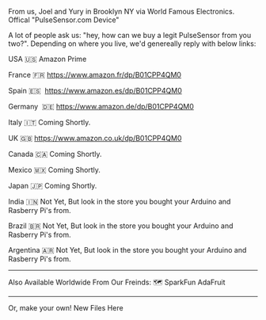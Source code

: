 
From us, Joel and Yury in Brooklyn NY via World Famous Electronics. 
Offical "PulseSensor.com Device" 

A lot of people ask us: "hey, how can we buy a legit PulseSensor from you two?".  Depending on where you live, we'd genereally reply with below links:

USA  🇺🇸
Amazon Prime

France  🇫🇷
https://www.amazon.fr/dp/B01CPP4QM0

Spain  🇪🇸  
https://www.amazon.es/dp/B01CPP4QM0

Germany  🇩🇪
https://www.amazon.de/dp/B01CPP4QM0

Italy 🇮🇹
Coming Shortly. 

UK  🇬🇧
https://www.amazon.co.uk/dp/B01CPP4QM0

Canada  🇨🇦
Coming Shortly. 

Mexico  🇲🇽
Coming Shortly. 

Japan  🇯🇵
Coming Shortly. 

India  🇮🇳
Not Yet,  But look in the store you bought your Arduino and Rasberry Pi's from. 

Brazil 🇧🇷
Not Yet,  But look in the store you bought your Arduino and Rasberry Pi's from. 

Argentina 🇦🇷
Not Yet,  But look in the store you bought your Arduino and Rasberry Pi's from. 



---------
Also Available Worldwide From Our Freinds: 🗺
SparkFun
AdaFruit


---------
Or, make your own!
New Files Here


